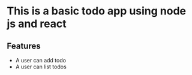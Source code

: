 # This is a basic todo app using node js and react

## Features

- A user can add todo
- A user can list todos